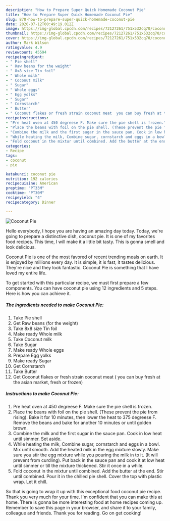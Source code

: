 ```yaml
---
description: "How to Prepare Super Quick Homemade Coconut Pie"
title: "How to Prepare Super Quick Homemade Coconut Pie"
slug: 870-how-to-prepare-super-quick-homemade-coconut-pie
date: 2020-07-12T00:49:19.012Z
image: https://img-global.cpcdn.com/recipes/72127261/751x532cq70/coconut-pie-recipe-main-photo.jpg
thumbnail: https://img-global.cpcdn.com/recipes/72127261/751x532cq70/coconut-pie-recipe-main-photo.jpg
cover: https://img-global.cpcdn.com/recipes/72127261/751x532cq70/coconut-pie-recipe-main-photo.jpg
author: Mark Wilson
ratingvalue: 4.9
reviewcount: 45594
recipeingredient:
- " Pie shell"
- " Raw beans for the weight"
- " 8x8 size Tin foil"
- " Whole milk"
- " Coconut milk"
- " Sugar"
- " Whole eggs"
- " Egg yolks"
- " Sugar"
- " Cornstarch"
- " Butter"
- " Coconut flakes or fresh strain coconut meat  you can buy fresh at the asian market fresh or frozen"
recipeinstructions:
- "Pre heat oven at 450 degreese F. Make sure the pie shell is frozen."
- "Place the beans with foil on the pie shell. (These prevent the pie from rising). Bake it for 10 minutes, then lower the heat to 375 degreese F. Remove the beans and bake for another 10 minutes or until golden brown."
- "Combine the milk and the first sugar in the sauce pan. Cook in low heat until simmer. Set aside."
- "While heating the milk, Combine sugar, cornstarch and eggs in a bowl. Mix until smooth. Add the heated milk in the egg mixture slowly. Make sure you stir the egg mixture while you pouring the milk in to it. (It will prevent from curdling). Put back in the sauce pan and cook it at low heat until simmer or till the mixture thickened. Stir it once in a while."
- "Fold coconut in the mixtur until combined. Add the butter at the end. Stir until combined. Pour it in the chilled pie shell. Cover the top with plastic wrap. Let it chill."
categories:
- Recipe
tags:
- coconut
- pie

katakunci: coconut pie 
nutrition: 192 calories
recipecuisine: American
preptime: "PT33M"
cooktime: "PT30M"
recipeyield: "4"
recipecategory: Dinner

---
```



![Coconut Pie](https://img-global.cpcdn.com/recipes/72127261/751x532cq70/coconut-pie-recipe-main-photo.jpg)

Hello everybody, I hope you are having an amazing day today. Today, we're going to prepare a distinctive dish, coconut pie. It is one of my favorites food recipes. This time, I will make it a little bit tasty. This is gonna smell and look delicious.

Coconut Pie is one of the most favored of recent trending meals on earth. It is enjoyed by millions every day. It is simple, it is fast, it tastes delicious. They're nice and they look fantastic. Coconut Pie is something that I have loved my entire life.




To get started with this particular recipe, we must first prepare a few components. You can have coconut pie using 12 ingredients and 5 steps. Here is how you can achieve it.

<!--inarticleads1-->

##### The ingredients needed to make Coconut Pie:

1. Take  Pie shell
1. Get  Raw beans (for the weight)
1. Take  8x8 size Tin foil
1. Make ready  Whole milk
1. Take  Coconut milk
1. Take  Sugar
1. Make ready  Whole eggs
1. Prepare  Egg yolks
1. Make ready  Sugar
1. Get  Cornstarch
1. Take  Butter
1. Get  Coconut flakes or fresh strain coconut meat ( you can buy fresh at the asian market, fresh or frozen)




<!--inarticleads2-->

##### Instructions to make Coconut Pie:

1. Pre heat oven at 450 degreese F. Make sure the pie shell is frozen.
1. Place the beans with foil on the pie shell. (These prevent the pie from rising). Bake it for 10 minutes, then lower the heat to 375 degreese F. Remove the beans and bake for another 10 minutes or until golden brown.
1. Combine the milk and the first sugar in the sauce pan. Cook in low heat until simmer. Set aside.
1. While heating the milk, Combine sugar, cornstarch and eggs in a bowl. Mix until smooth. Add the heated milk in the egg mixture slowly. Make sure you stir the egg mixture while you pouring the milk in to it. (It will prevent from curdling). Put back in the sauce pan and cook it at low heat until simmer or till the mixture thickened. Stir it once in a while.
1. Fold coconut in the mixtur until combined. Add the butter at the end. Stir until combined. Pour it in the chilled pie shell. Cover the top with plastic wrap. Let it chill.




So that is going to wrap it up with this exceptional food coconut pie recipe. Thank you very much for your time. I'm confident that you can make this at home. There is gonna be more interesting food at home recipes coming up. Remember to save this page in your browser, and share it to your family, colleague and friends. Thank you for reading. Go on get cooking!
